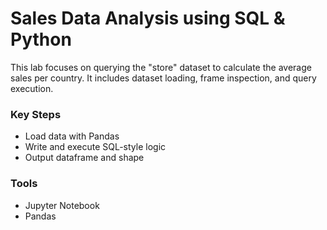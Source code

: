 # Sales Data Analysis using SQL & Python

This lab focuses on querying the "store" dataset to calculate the average sales per country. It includes dataset loading, frame inspection, and query execution.

###  Key Steps

- Load data with Pandas
- Write and execute SQL-style logic
- Output dataframe and shape

###  Tools

- Jupyter Notebook
- Pandas


